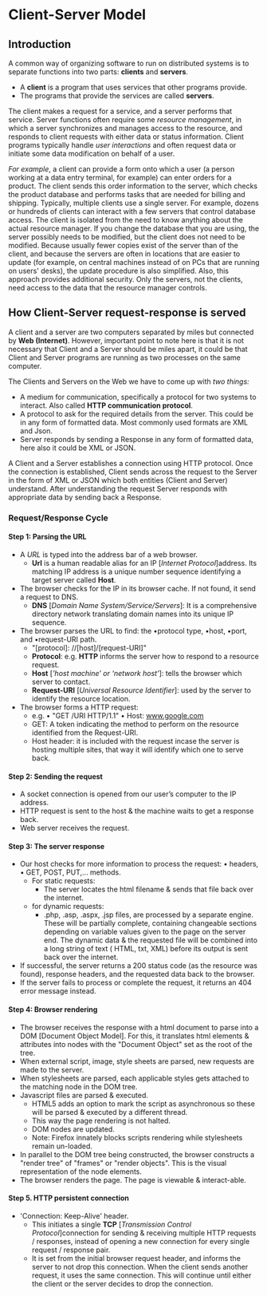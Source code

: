 # Client-Server Model

## Introduction

A common way of organizing software to run on distributed systems is to separate functions into two parts: **clients** and **servers**.

* A **client** is a program that uses services that other programs provide.
* The programs that provide the services are called **servers**.

The client makes a request for a service, and a server performs that service. Server functions often require some _resource management_, in which a server synchronizes and manages access to the resource, and responds to client requests with either data or status information.
Client programs typically handle _user interactions_ and often request data or initiate some data modification on behalf of a user.

_For example_,
a client can provide a form onto which a user (a person working at a data entry terminal, for example) can enter orders for a product. The client sends this order information to the server, which checks the product database and performs tasks that are needed for billing and shipping. Typically, multiple clients use a single server. For example, dozens or hundreds of clients can interact with a few servers that control database access.
The client is isolated from the need to know anything about the actual resource manager. If you change the database that you are using, the server possibly needs to be modified, but the client does not need to be modified. Because usually fewer copies exist of the server than of the client, and because the servers are often in locations that are easier to update (for example, on central machines instead of on PCs that are running on users' desks), the update procedure is also simplified. Also, this approach provides additional security. Only the servers, not the clients, need access to the data that the resource manager controls.

## How Client-Server request-response is served

A client and a server are two computers separated by miles but connected by **Web (Internet)**. However, important point to note here is that it is not necessary that Client and a Server should be miles apart, it could be that Client and Server programs are running as two processes on the same computer.

The Clients and Servers on the Web we have to come up with _two things:_

* A medium for communication, specifically a protocol for two systems to interact. Also called **HTTP communication protocol**.
* A protocol to ask for the required details from the server. This could be in any form of formatted data. Most commonly used formats are XML and Json.
* Server responds by sending a Response in any form of formatted data, here also it could be XML or JSON.

A Client and a Server establishes a connection using HTTP protocol. Once the connection is established, Client sends across the request to the Server in the form of XML or JSON which both entities (Client and Server) understand. After understanding the request Server responds with appropriate data by sending back a Response.

### Request/Response Cycle

#### Step 1: Parsing the URL

* A _URL_ is typed into the address bar of a web browser.
  * **Url** is a human readable alias for an IP [_Internet Protocol_]address. Its matching IP address is a unique number sequence identifying a target server called **Host**.
* The browser checks for the IP in its browser cache. If not found, it send a request to DNS.
  * **DNS** [_Domain Name System/Service/Servers_]: It is a comprehensive directory network translating domain names into its unique IP sequence.
* The browser parses the URL to find: the •protocol type, •host, •port, and •request-URI path.
  * "[protocol]: //[host]/[request-URI]"
  * **Protocol**: e.g. **HTTP** informs the server how to respond to a resource request.
  * **Host** [_'host machine’ or ‘network host'_]: tells the browser which server to contact.
  * **Request-URI** [_Universal Resource Identifier_]: used by the server to identify the resource location.
* The browser forms a HTTP request:
  * e.g. • "GET /URI HTTP/1.1" • Host: www.google.com
  * GET: A token indicating the method to perform on the resource identified from the Request-URI.
  * Host header: it is included with the request incase the server is hosting multiple sites, that way it will identify which one to serve back.

#### Step 2: Sending the request

* A socket connection is opened from our user’s computer to the IP address.
* HTTP request is sent to the host & the machine waits to get a response back.
* Web server receives the request.

#### Step 3: The server response

* Our host checks for more information to process the request: • headers, • GET, POST, PUT,... methods.
  * For static requests:
    * The server locates the html filename & sends that file back over the internet.
  * for dynamic requests:
    * .php, .asp, .aspx, .jsp files, are processed by a separate engine. These will be partially complete, containing changeable sections depending on variable values given to the page on the server end. The dynamic data & the requested file will be combined into a long string of text ( HTML, txt, XML) before its output is sent back over the internet.
* If successful, the server returns a 200 status code (as the resource was found), response headers, and the requested data back to the browser.
* If the server fails to process or complete the request, it returns an 404 error message instead.

#### Step 4: Browser rendering

* The browser receives the response with a html document to parse into a DOM [Document Object Model]. For this, it translates html elements & attributes into nodes with the "Document Object" set as the root of the tree.
* When external script, image, style sheets are parsed, new requests are made to the server.
* When stylesheets are parsed, each applicable styles gets attached to the matching node in the DOM tree.
* Javascript files are parsed & executed.
  * HTML5 adds an option to mark the script as asynchronous so these will be parsed & executed by a different thread.
  * This way the page rendering is not halted.
  * DOM nodes are updated.
  * Note: Firefox innately blocks scripts rendering while stylesheets remain un-loaded.
* In parallel to the DOM tree being constructed, the browser constructs a "render tree" of "frames" or "render objects". This is the visual representation of the node elements.
* The browser renders the page. The page is viewable & interact-able.

#### Step 5. HTTP persistent connection

* 'Connection: Keep-Alive' header.
  * This initiates a single **TCP** [_Transmission Control Protocol_]connection for sending & receiving multiple HTTP requests / responses, instead of opening a new connection for every single request / response pair.
  * It is set from the initial browser request header, and informs the server to not drop this connection. When the client sends another request, it uses the same connection. This will continue until either the client or the server decides to drop the connection.
